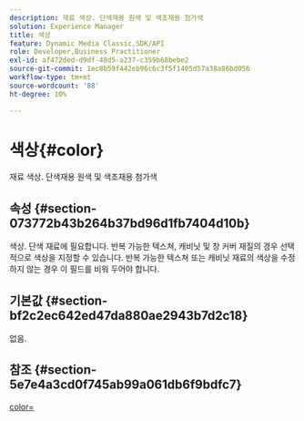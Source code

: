 ```yaml
---
description: 재료 색상. 단색재용 원색 및 색조재용 첨가색
solution: Experience Manager
title: 색상
feature: Dynamic Media Classic,SDK/API
role: Developer,Business Practitioner
exl-id: af472ded-d9df-48d5-a237-c359b68bebe2
source-git-commit: 1ec8b59f442eb96c6c3f5f1405d57a38a86bd056
workflow-type: tm+mt
source-wordcount: '88'
ht-degree: 10%

---
```


# 색상{#color}

재료 색상. 단색재용 원색 및 색조재용 첨가색

## 속성 {#section-073772b43b264b37bd96d1fb7404d10b}

색상. 단색 재료에 필요합니다. 반복 가능한 텍스쳐, 캐비닛 및 창 커버 재질의 경우 선택적으로 색상을 지정할 수 있습니다. 반복 가능한 텍스쳐 또는 캐비닛 재료의 색상을 수정하지 않는 경우 이 필드를 비워 두어야 합니다.

## 기본값 {#section-bf2c2ec642ed47da880ae2943b7d2c18}

없음.

## 참조 {#section-5e7e4a3cd0f745ab99a061db6f9bdfc7}

[color=](../../../../../ir-api/http-protocol/image-rendering-api-ref/c-ir-http-protocol-ref/c-ir-http-protocol-command-reference/r-ir-http-color.md#reference-ea3cba9edfe94dbab86d8f123a9ed0aa)
